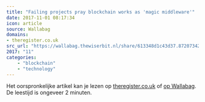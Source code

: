 ```yaml
---
title: "Failing projects pray blockchain works as 'magic middleware'"
date: 2017-11-01 08:17:34
icon: article
source: Wallabag
domains:
- theregister.co.uk
src_url: "https://wallabag.thewiserbit.nl/share/613348d1c43d37.87207342"
2017: "11"
categories:
    - "blockchain"
    - "technology"
---
```

Het oorspronkelijke artikel kan je lezen op [theregister.co.uk](https://www.theregister.co.uk/2016/07/26/failing_projects_pray_blockchain_works_as_magic_middleware/) of [op Wallabag](https://wallabag.thewiserbit.nl/share/613348d1c43d37.87207342). De leestijd is ongeveer 2 minuten.
